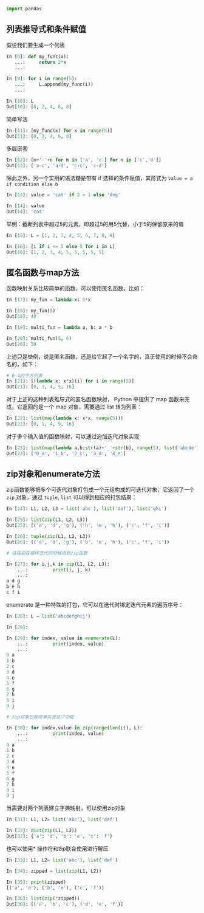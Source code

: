 
```python
import pandas
```

## 列表推导式和条件赋值

假设我们要生成一个列表

```python
In [8]: def my_func(x):
   ...:     return 2*x
   ...:

In [9]: for i in range(5):
   ...:     L.append(my_func(i))
   ...:

In [10]: L
Out[10]: [0, 2, 4, 6, 8]
```

简单写法

```python
In [11]: [my_func(x) for x in range(5)]
Out[11]: [0, 2, 4, 6, 8]
```

多层嵌套

```python
In [12]: [m+'-'+n for m in ['a', 'c'] for n in ['c','d']]
Out[12]: ['a-c', 'a-d', 'c-c', 'c-d']
```

除此之外，另一个实用的语法糖是带有 if 选择的条件赋值，其形式为 `value = a if condition else b`

```python
In [13]: value = 'cat' if 2 > 1 else 'dog'

In [14]: value
Out[14]: 'cat'
```

举例：截断列表中超过5的元素，即超过5的用5代替，小于5的保留原来的值

```python
In [15]: L = [1, 2, 3, 4, 5, 6, 7, 8, 9]

In [16]: [i if i <= 5 else 5 for i in L]
Out[16]: [1, 2, 3, 4, 5, 5, 5, 5, 5]
```


## 匿名函数与map方法

函数映射关系比较简单的函数，可以使用匿名函数，比如：

```python
In [17]: my_fun = lambda x: 5*x

In [18]: my_fun(8)
Out[18]: 40
```

```python
In [19]: multi_fun = lambda a, b: a * b

In [20]: multi_fun(5, 6)
Out[20]: 30
```

上述只是举例，说是匿名函数，还是给它起了一个名字的，真正使用的时候不会命名的，如下：

```python
# 0-4的平方列表
In [21]: [(lambda x: x*x)(i) for i in range(5)]
Out[21]: [0, 1, 4, 9, 16]
```

对于上述的这种列表推导式的匿名函数映射， Python 中提供了 map 函数来完成，它返回的是一个 map 对象，需要通过 list 转为列表：

```python
In [22]: list(map(lambda x: x*x, range(5)))
Out[22]: [0, 1, 4, 9, 16]
```

对于多个输入值的函数映射，可以通过追加迭代对象实现

```python
In [23]: list(map(lambda a,b:str(a)+'_'+str(b), range(5), list('abcde')))
Out[23]: ['0_a', '1_b', '2_c', '3_d', '4_e']
```

## zip对象和enumerate方法

zip函数能够把多个可迭代对象打包成一个元组构成的可迭代对象，它返回了一个 `zip` 对象，通过 `tuple`, `list` 可以得到相应的打包结果：


```python
In [24]: L1, L2, L3 = list('abc'), list('def'), list('ghi')

In [25]: list(zip(L1, L2, L3))
Out[25]: [('a', 'd', 'g'), ('b', 'e', 'h'), ('c', 'f', 'i')]
```

```python
In [26]: tuple(zip(L1, L2, L3))
Out[26]: (('a', 'd', 'g'), ('b', 'e', 'h'), ('c', 'f', 'i'))
```

```python
# 往往会在循环迭代的时候用到zip函数

In [27]: for i,j,k in zip(L1, L2, L3):
    ...:         print(i, j, k)
    ...:
a d g
b e h
c f i
```

enumerate 是一种特殊的打包，它可以在迭代时绑定迭代元素的遍历序号：

```python
In [28]: L = list('abcdefghij')

In [29]:

In [29]: for index, value in enumerate(L):
    ...:         print(index, value)
    ...:
0 a
1 b
2 c
3 d
4 e
5 f
6 g
7 h
8 i
9 j
```


```python
# zip对象也能简单实现这个功能

In [30]: for index,value in zip(range(len(L)), L):
    ...:         print(index, value)
    ...:
0 a
1 b
2 c
3 d
4 e
5 f
6 g
7 h
8 i
9 j

```

当需要对两个列表建立字典映射，可以使用zip对象

```python
In [31]: L1, L2= list('abc'), list('def')

In [32]: dict(zip(L1, L2))
Out[32]: {'a': 'd', 'b': 'e', 'c': 'f'}
```

也可以使用* 操作符和zip联合使用进行解压

```python
In [33]: L1, L2= list('abc'), list('def')

In [34]: zipped = list(zip(L1, L2))

In [35]: print(zipped)
[('a', 'd'), ('b', 'e'), ('c', 'f')]

In [36]: list(zip(*zipped))
Out[36]: [('a', 'b', 'c'), ('d', 'e', 'f')]
```
